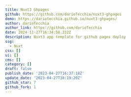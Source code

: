 ```yaml
---
title: Nuxt3 Ghpages
github: https://github.com/darioTecchia/nuxt3-ghpages
demo: https://dariotecchia.github.io/nuxt3-ghpages/
author: darioTecchia
author_link: https://github.com/darioTecchia
date: 2024-11-27T16:34:58.232Z
description: Nuxt3 app template for github pages deploy
ssg:
  - Nuxt
css: []
ui: []
cms: []
category: []
draft: false
publish_date: '2023-04-27T16:37:18Z'
update_date: '2023-04-27T18:19:20Z'
github_star: 7
github_fork: 1
---
```

